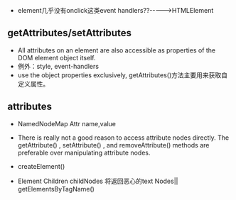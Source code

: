 + element几乎没有onclick这类event handlers??----->HTMLElement

## getAttributes/setAttributes
+ All attributes on an element are also accessible as properties of the DOM element object itself.
+ 例外：style,	event-handlers
+ use the object properties exclusively, getAttributes()方法主要用来获取自定义属性。

## attributes
+  NamedNodeMap   Attr  name,value
+ There is really not a good reason to access attribute nodes directly. The  getAttribute() ,  setAttribute() , and  removeAttribute() methods are preferable over manipulating attribute nodes.


+ createElement()
+ Element Children       childNodes 将返回恶心的text Nodes|| getElementsByTagName()













